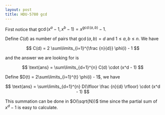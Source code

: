 ```yaml
---
layout: post
title: HDU-5780 gcd
---
```


First notice that $\gcd(x^a-1, x^b-1) = x^{\gcd(a,b)}-1$.

Define $C(d)$ as number of pairs that $\gcd(a, b)=d$ and $1\le a, b \le n$.
We have 

$$
C(d) = 2 \sum\limits_{i=1}^{\frac {n}{d}} \phi(i) - 1
$$

and the answer we are looking for is

$$
\text{ans} = \sum\limits_{d=1}^{n} C(d) \cdot (x^d - 1)
$$

Define $D(t) = 2\sum\limits_{i=1}^{t} \phi(i) - 1$, we have

$$
\text{ans} = \sum\limits_{d=1}^{n} D(\lfloor \frac {n}{d} \rfloor) \cdot (x^d - 1)
$$

This summation can be done in $O(\sqrt{N})$ time since the partial sum of $x^d-1$ is
easy to calculate.
